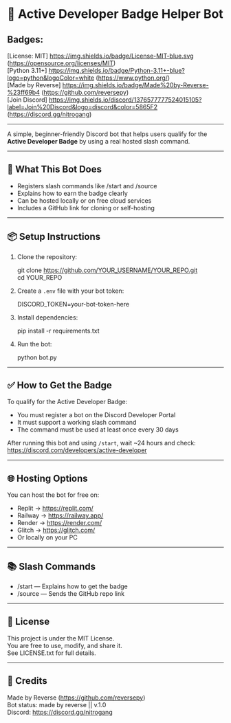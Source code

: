 🏅 Active Developer Badge Helper Bot
====================================

Badges:
-------
[License: MIT] https://img.shields.io/badge/License-MIT-blue.svg (https://opensource.org/licenses/MIT)  
[Python 3.11+] https://img.shields.io/badge/Python-3.11+-blue?logo=python&logoColor=white (https://www.python.org/)  
[Made by Reverse] https://img.shields.io/badge/Made%20by-Reverse-%23ff69b4 (https://github.com/reversepy)  
[Join Discord] https://img.shields.io/discord/1376577777524015105?label=Join%20Discord&logo=discord&color=5865F2 (https://discord.gg/nitrogang)

---

A simple, beginner-friendly Discord bot that helps users qualify for the  
**Active Developer Badge** by using a real hosted slash command.

---

🔧 What This Bot Does
----------------------
- Registers slash commands like /start and /source  
- Explains how to earn the badge clearly  
- Can be hosted locally or on free cloud services  
- Includes a GitHub link for cloning or self-hosting  

---

📦 Setup Instructions
----------------------

1. Clone the repository:

   git clone https://github.com/YOUR_USERNAME/YOUR_REPO.git  
   cd YOUR_REPO

2. Create a `.env` file with your bot token:

   DISCORD_TOKEN=your-bot-token-here

3. Install dependencies:

   pip install -r requirements.txt

4. Run the bot:

   python bot.py

---

✅ How to Get the Badge
------------------------
To qualify for the Active Developer Badge:

- You must register a bot on the Discord Developer Portal  
- It must support a working slash command  
- The command must be used at least once every 30 days

After running this bot and using `/start`, wait ~24 hours and check:  
https://discord.com/developers/active-developer

---

🌐 Hosting Options
-------------------
You can host the bot for free on:

- Replit → https://replit.com/  
- Railway → https://railway.app/  
- Render → https://render.com/  
- Glitch → https://glitch.com/  
- Or locally on your PC  

---

📚 Slash Commands
-------------------
- /start — Explains how to get the badge  
- /source — Sends the GitHub repo link  

---

📜 License
-----------
This project is under the MIT License.  
You are free to use, modify, and share it.  
See LICENSE.txt for full details.

---

👤 Credits
----------
Made by Reverse (https://github.com/reversepy)  
Bot status: made by reverse || v.1.0  
Discord: https://discord.gg/nitrogang
